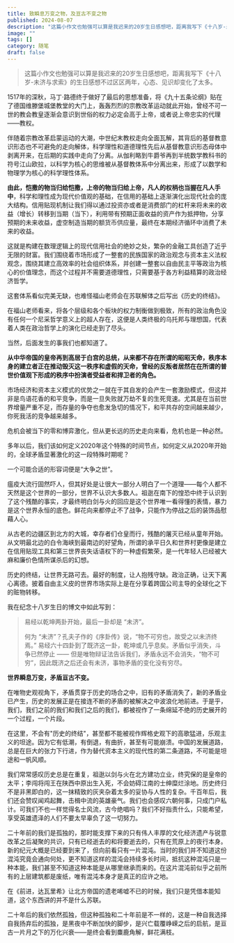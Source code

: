 ```yaml
---
title: 致瞬息万变之物，及亘古不变之物
published: 2024-08-07
description: "这篇小作文也勉强可以算是我迟来的20岁生日感想吧，距离我写下《十八岁-未济与求索》的生日感想不过区区两年，心态、见识却变化了太多。 1517年的深秋，马丁·路德终于做好了最后的思想准备，将《九十五条论纲》贴在了德国维滕堡城堡教堂的大门上，轰轰烈烈的宗教改革运动就此开始，曾经不可一世的教会教皇逐渐会意"
image: ""
tags: []
category: 随笔
draft: false
---
```


> 这篇小作文也勉强可以算是我迟来的20岁生日感想吧，距离我写下《十八岁-未济与求索》的生日感想不过区区两年，心态、见识却变化了太多。

1517年的深秋，马丁·路德终于做好了最后的思想准备，将《九十五条论纲》贴在了德国维滕堡城堡教堂的大门上，轰轰烈烈的宗教改革运动就此开始，曾经不可一世的教会教皇逐渐会意识到世俗的权力必定会高于上帝，或者说上帝忠实的代理——教权。

伴随着宗教改革启蒙运动的大潮，中世纪末教权走向全面瓦解，其背后的基督教意识形态也不可避免的走向解体，科学理性和道德理性先后从基督教意识形态母体中剥离开来，在后期的实践中走向了分离。从伽利略到牛爵爷再到半统数学教科书的符号江山欧拉，以科学为核心的思维被从基督教体系中分离出来，形成了以数学和物理学为核心的科学理性体系。

**由此，恺撒的物当归给恺撒，上帝的物当归给上帝，凡人的权柄也当握在凡人手中**，科学和理性成为现代价值观的基础，在信用的基础上逐渐演化出现代社会的庞大结构。信用贴现机制让我们得以通过投资亦或者是消费部门的杠杆来将未来的收益（增长）转移到当期（当下），利用带有预期正面收益的资产作为抵押物，分享预期的未来收益，虚空制造当期的额货币供应量，最终在本期经济循环中消费了未来的收益。

这就是构建在数理逻辑上的现代信用社会的绝妙之处，繁杂的金融工具创造了近乎无限的财富。我们围绕着市场形成了一整套的民族国家的政治观念与资本主义法权观念，围绕其建立高效率的社会组织体系，并创建一整套以自由民主平等政治为核心的价值理念，而这个过程并不需要道德理性，只需要基于各方利益精算的政治经济哲学。

这套体系看似完美无缺，也难怪福山老师会在苏联解体之后写出《历史的终结》。

在福山老师看来，将各个层级和各个板块的权力制衡做到极致，所有的政治角色没有任何一个尼采哲学意义上的超人存在，这便是人类终极的乌托邦与理想国，代表着人类在政治哲学上的演化已经走到了尽头。

当然，后面发生的事我们也都知道了。

**从中华帝国的皇帝再到高居于白宫的总统，从来都不存在所谓的昭昭天命，秩序本身的建立者正在推动毁灭这一秩序和虚假的天命，曾经的反叛者居然在在所谓的普世价值观下形成的秩序中扮演者受益者和捍卫者的角色。**

市场经济和资本主义模式的优势之一就在于其自发的会产生一套激励模式，但这并非是鸟语花香的和平竞争，而是一旦失败就万劫不复的生死竞速。尤其是在当前世界增量严重不足，而存量的争夺也愈发急切的情况下，和平共存的空间越来越少，你死我活的竞争越来越多。

危机会被当下的零和博弈激化，但从更长远的历史走向来看，危机也是一种必然。

多年以后，我们该如何定义2020年这个特殊的时间节点，如何定义从2020年开始的，全球矛盾显著激化的这一段特殊时期呢？

一个可能合适的形容词便是“大争之世”。

瘟疫大流行固然吓人，但其好处是让很大一部分人明白了一个道理——每个人都不天然是这个世界的一部分，世界不认识大多数人。祖逖在南下的惶恐中终于认识到了这个残酷的事实，才最终明白剑与火的回应是这个世界唯一看得懂的表情，暴力是这个世界永恒的底色。鲜花向来都停止不了战争，只能作为停战之后的装饰品慰藉人心。

从古老的边疆区到北方的大城，幸存者们仓皇而行，残酷的屠灭已经从童年开始。从文明最北边的白令海峡到最南边的好望角，所谓的承平日久和世界村更像是建立在信用贴现工具和第三世界丧失话语权下的一种虚假繁荣，是一代年轻人已经被大麻和廉价色情所谋杀后的幻想。

历史的终结，让世界无路可去。最好的制度，让人抱残守缺。政治正确，让天下离心离德。披着自由主义皮的世界市场实际上是在分享着跨国公司主导的全球化之下的赃物转移。

我在纪念十八岁生日的博文中如此写到：

> 易经以乾坤两卦开始，最后一卦却是 “未济”。
>
> 何为 “未济”？孔夫子作的《序卦传》说，“物不可穷也，故受之以未济终焉。” 易经六十四卦到了既济这一卦，乾坤或几乎息矣。矛盾似乎消失，斗争已然停止 —— 但是唯物辩证法告诉我们，矛盾永远不会消失，“物不可穷”，因此既济之后还会有未济，事物矛盾的变化没有穷尽。

**世界瞬息万变，矛盾亘古不变。**

在唯物史观视角下，矛盾贯穿于历史的场合之中，旧有的矛盾消失了，新的矛盾业已产生，历史的发展正是在接连不断的矛盾的被解决之中波浪化地前进。于是乎，我们，我们之前的我们和我们之后的我们，都被视作了一条绵延不绝的历史展开的一个过程，一个片段。

在这里，不会有"历史的终结"，甚至都不能被视作辉格史观下的高歌猛进，乐观主义的坦途。因为它有低潮，有倒退，有曲折，甚至有可能崩溃。中国的发展道路，总是在巨大的张力下行进，作为替代资本主义的现代性的第二条道路，不可能是坦途和一帆风顺。

我们常常感叹历史总是在重复，祖逖以剑与火在北方建功立业，终究保的是皇帝的太平；李闯将闯王在陕西中原出生入死，不会妨碍江南的士绅糜烂涂地。历史终归不是非黑即白的，这一抹精致的灰夹杂着太多的妥协与人性的复杂。千百年后，我们还会赞叹闻鸡起舞，击楫中流的英雄豪气。我们也会感叹六朝何事，只成门户私计。可我们不也一样觉得名士风流，古今绝唱吗？我们不好指责什么，只能希望，享受英雄遗泽的人们不要太早辜负了这一切努力。

二十年前的我们是孤独的，那时能支撑下来的只有伟人丰厚的文化经济遗产与锐意改革之后凝聚的共识，只有已经逝去的和将要逝去的，只有在荒原上的夜行本身。新的纪元大概是已经要到来了，但向前看只有一片混沌。当时的我们并不知道这份混沌究竟会通向何处，更不知道这样的混沌会持续多长时间，抵抗这种混沌只是一种本能，我们甚至不知道这种本能是从哪里继承而来的。在这片混沌前似乎之前所有的上层建筑都是废纸，唯有混沌本身才是真正的应许之地。

在《前进，达瓦里希》让北方帝国的遗老唏嘘不已的时候，我们只是凭借本能知道，这个东西讲的并不是什么苏联。

二十年后的我们依然孤独，但这种孤独和二十年前是不一样的，这是一种自我选择自我扬弃后的孤独，是黑夜中不断加快的脚步，是兴亡载覆峥嵘之后的启航，是亘古一片月之下的万化兴衰——是终会看到麋鹿角解，鲜花满枝。
